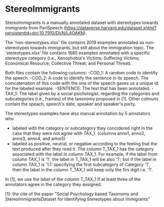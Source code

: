# StereoImmigrants
StereoImmigrants is a  manually annotated dataset with stereotypes towards immigrants from ParlSpeech (https://dataverse.harvard.edu/dataset.xhtml?persistentId=doi:10.7910/DVN/L4OAKN). 

The 'non-stereotypes.xlsx' file contains 2019 examples annotated as non-stereotypes towards immigrants, but still about the immigration topic.
The 'stereotypes.xlsx' file contains 1685 examples annotated with a specific stereotype category (i.e., Xenophobia's Victims;  Suffering Victims; Economical Resource;  Collective Threat; and Personal Threat).

Both files contain the following columns:
-COD_1: A random code to identify the speech.
-COD_2: A code to identify the sentence in its speech. The comcatenation of this code with the one of the speech gaves us a unique id for the labeled example.
-SENTENCE: The text that has been annotated.
-TAX_1: The label given by a social psichologist, regarding the categories and subcategories (i.e., frames) of the taxonomy proposed in [1]. 
Other colmuns contain the speach, speech's date, speaker and speaker's party.

The stereotypes examples have also manual annotation by 5 annotators who 
- labeled with the category or subcategory they concidered right in the case that they were not agree with TAX_1. (columns anno1, anno2, anno3, anno4, and anno5)
- labeled as positive, neutral, or negative according to the feeling that the text produced after they read it.
The column T_TAX_1 has the category associated with the label in column TAX_1. For example, if the label from column TAX_1 is '1', the label in T_TAX_1 will be also '1'; but if the label in column TAX_1 is '1.1' specifying the first subcategory of Category '1', then the label in the column T_TAX_1 will keep only the firs digit i.e. '1'. 

In [1], we use the label of the column T_TAX_1 if at least three of the annotators agree in the category they assigned.





[1]: the cite of the paper "Social Psychology based Taxonomy and StereoImmigrantsDataset for Identifying Stereotypes about Immigrants"



